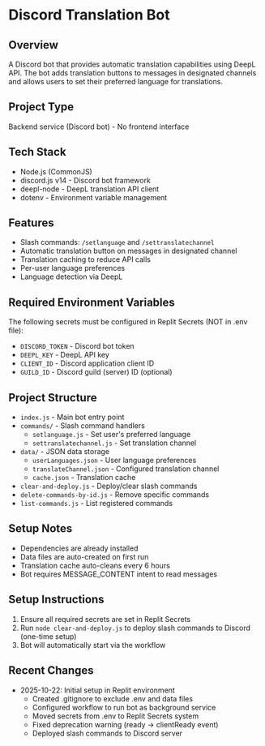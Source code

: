 # Discord Translation Bot

## Overview
A Discord bot that provides automatic translation capabilities using DeepL API. The bot adds translation buttons to messages in designated channels and allows users to set their preferred language for translations.

## Project Type
Backend service (Discord bot) - No frontend interface

## Tech Stack
- Node.js (CommonJS)
- discord.js v14 - Discord bot framework
- deepl-node - DeepL translation API client
- dotenv - Environment variable management

## Features
- Slash commands: `/setlanguage` and `/settranslatechannel`
- Automatic translation button on messages in designated channel
- Translation caching to reduce API calls
- Per-user language preferences
- Language detection via DeepL

## Required Environment Variables
The following secrets must be configured in Replit Secrets (NOT in .env file):
- `DISCORD_TOKEN` - Discord bot token
- `DEEPL_KEY` - DeepL API key
- `CLIENT_ID` - Discord application client ID
- `GUILD_ID` - Discord guild (server) ID (optional)

## Project Structure
- `index.js` - Main bot entry point
- `commands/` - Slash command handlers
  - `setlanguage.js` - Set user's preferred language
  - `settranslatechannel.js` - Set translation channel
- `data/` - JSON data storage
  - `userLanguages.json` - User language preferences
  - `translateChannel.json` - Configured translation channel
  - `cache.json` - Translation cache
- `clear-and-deploy.js` - Deploy/clear slash commands
- `delete-commands-by-id.js` - Remove specific commands
- `list-commands.js` - List registered commands

## Setup Notes
- Dependencies are already installed
- Data files are auto-created on first run
- Translation cache auto-cleans every 6 hours
- Bot requires MESSAGE_CONTENT intent to read messages

## Setup Instructions
1. Ensure all required secrets are set in Replit Secrets
2. Run `node clear-and-deploy.js` to deploy slash commands to Discord (one-time setup)
3. Bot will automatically start via the workflow

## Recent Changes
- 2025-10-22: Initial setup in Replit environment
  - Created .gitignore to exclude .env and data files
  - Configured workflow to run bot as background service
  - Moved secrets from .env to Replit Secrets system
  - Fixed deprecation warning (ready → clientReady event)
  - Deployed slash commands to Discord server
